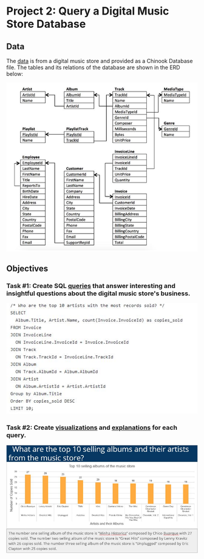 # Project 2: Query a Digital Music Store Database

## Data

The [data](https://github.com/jmt7080/Business_Analyst_Nanodegree/blob/main/Project%203%20Query%20a%20Digital%20Music%20Store%20Database/chinook_db/chinook.db) is from a digital music store and provided as a Chinook Database file. The tables and its relations of the database are shown in the ERD below:

![alt text](https://github.com/jmt7080/Business_Analyst_Nanodegree/blob/main/Project%203%20Query%20a%20Digital%20Music%20Store%20Database/ERD.JPG)


## Objectives

### Task #1: Create SQL [queries](https://github.com/jmt7080/Business_Analyst_Nanodegree/blob/main/Project%203%20Query%20a%20Digital%20Music%20Store%20Database/queries.txt) that answer interesting and insightful questions about the digital music store's business. 

![alt text](https://github.com/jmt7080/Business_Analyst_Nanodegree/blob/main/Project%203%20Query%20a%20Digital%20Music%20Store%20Database/queries_pic.JPG)

### Task #2: Create [visualizations](https://github.com/jmt7080/Business_Analyst_Nanodegree/blob/main/Project%203%20Query%20a%20Digital%20Music%20Store%20Database/graphs.xlsx) and [explanations](https://github.com/jmt7080/Business_Analyst_Nanodegree/blob/main/Project%203%20Query%20a%20Digital%20Music%20Store%20Database/presentation.pdf) for each query.

![alt text](https://github.com/jmt7080/Business_Analyst_Nanodegree/blob/main/Project%203%20Query%20a%20Digital%20Music%20Store%20Database/presentation_pic.JPG)
